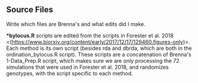 ## Source Files

Write which files are Brenna's and what edits did I make.

**\*bylocus.R** scripts are edited from the scripts in Forester et al. 2018 <(https://www.biorxiv.org/content/early/2017/12/17/129460.figures-only)>. Each method is its own script (besides rda and dbrda, which are both in the ordination_bylocus.R script). These scripts are a concatenation of Brenna's 1-Data_Prep.R script, which makes sure we are only processing the 72 simulations that were used in Forester et al. 2018, and randomizes genotypes, with the script specific to each method. 
